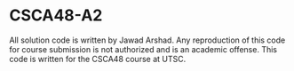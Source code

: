 # CSCA48-A2
All solution code is written by Jawad Arshad. Any reproduction of this code for course submission is not authorized and is an academic offense. This code is written for the CSCA48 course at UTSC.

